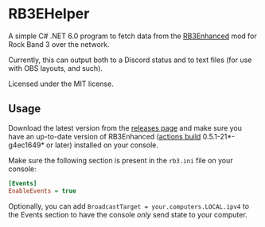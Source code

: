 # RB3EHelper

A simple C# .NET 6.0 program to fetch data from the [RB3Enhanced](https://rb3e.rbenhanced.rocks) mod for Rock Band 3 over the network.

Currently, this can output both to a Discord status and to text files (for use with OBS layouts, and such).

Licensed under the MIT license.

## Usage

Download the latest version from the [releases page](https://github.com/InvoxiPlayGames/RB3EHelper/releases) and make sure you have an up-to-date version of RB3Enhanced ([actions build](https://github.com/RBEnhanced/RB3Enhanced/actions) 0.5.1-21*-g4ec1649* or later) installed on your console.

Make sure the following section is present in the `rb3.ini` file on your console:

```ini
[Events]
EnableEvents = true
```

Optionally, you can add `BroadcastTarget = your.computers.LOCAL.ipv4` to the Events section to have the console *only* send state to your computer.
